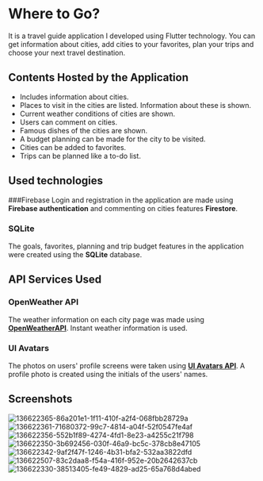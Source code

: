 # Where to Go?
     
It is a travel guide application I developed using Flutter technology. You can get information about cities, add cities to your favorites, plan your trips and choose your next travel destination.  

## Contents Hosted by the Application

- Includes information about cities.
- Places to visit in the cities are listed. Information about these is shown.
- Current weather conditions of cities are shown.
- Users can comment on cities.
- Famous dishes of the cities are shown.
- A budget planning can be made for the city to be visited.
- Cities can be added to favorites.
- Trips can be planned like a to-do list.

## Used technologies

###Firebase
Login and registration in the application are made using **Firebase authentication** and commenting on cities features **Firestore**.

### SQLite
The goals, favorites, planning and trip budget features in the application were created using the **SQLite** database.

## API Services Used

### OpenWeather API
The weather information on each city page was made using [**OpenWeatherAPI**](https://openweathermap.org/api). Instant weather information is used.

### UI Avatars
The photos on users' profile screens were taken using [**UI Avatars API**](https://ui-avatars.com/). A profile photo is created using the initials of the users' names.

## Screenshots
![136622365-86a201e1-1f11-410f-a2f4-068fbb28729a](https://github.com/Abinash018/TRAVELGUIDE-flutter-APP/assets/113250598/4bfc49b9-7985-4697-b9f4-7eeabea94df0)
![136622361-71680372-99c7-4814-a04f-52f0547fe4af](https://github.com/Abinash018/TRAVELGUIDE-flutter-APP/assets/113250598/20c2a64e-0468-4ee1-9350-738c6a759af1)
![136622356-552b1f89-4274-4fd1-8e23-a4255c21f798](https://github.com/Abinash018/TRAVELGUIDE-flutter-APP/assets/113250598/e1e4157d-afe9-4723-a81c-f65274837a62)
![136622350-3b692456-030f-46a9-bc5c-378cb8e47105](https://github.com/Abinash018/TRAVELGUIDE-flutter-APP/assets/113250598/e3f00cce-b3f9-4db8-8cae-4609b817f923)
![136622342-9af2f47f-1246-4b31-bfa2-532aa3822dfd](https://github.com/Abinash018/TRAVELGUIDE-flutter-APP/assets/113250598/2850b3fe-bc20-4b91-b804-6bf0821fd976)
![136622507-83c2daa8-f54a-416f-952e-20b2642637cb](https://github.com/Abinash018/TRAVELGUIDE-flutter-APP/assets/113250598/cf75e09e-3a00-4ec5-b6a9-5f86b1ac59fe)
![136622330-38513405-fe49-4829-ad25-65a768d4abed](https://github.com/Abinash018/TRAVELGUIDE-flutter-APP/assets/113250598/eca050d0-50a3-4e5e-9a4b-581458c68589)



